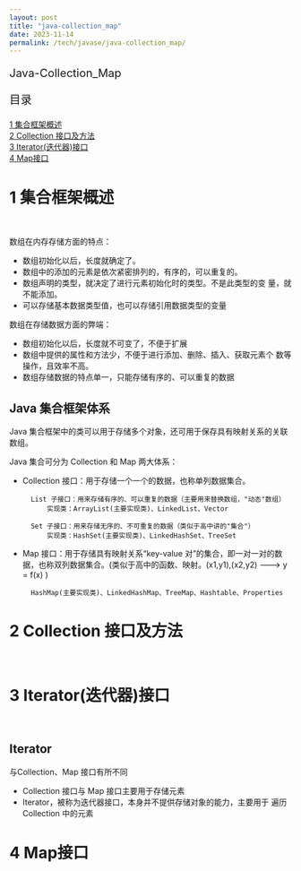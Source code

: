 ```yaml
---
layout: post
title: "java-collection_map"
date: 2023-11-14
permalink: /tech/javase/java-collection_map/
---
```

<p style="font-size:20px;">Java-Collection_Map</p>
<p style="font-size:20px;">目录</p>
<a href ="#1"> 1 集合框架概述  </a><br>
<a href ="#2"> 2 Collection 接口及方法 </a><br>
<a href ="#3"> 3 Iterator(迭代器)接口 </a><br>
<a href ="#4"> 4 Map接口 </a><br>
 
 


<h1 id="1"> 1 集合框架概述</h1><br>

数组在内存存储方面的特点：
* 数组初始化以后，长度就确定了。
* 数组中的添加的元素是依次紧密排列的，有序的，可以重复的。
* 数组声明的类型，就决定了进行元素初始化时的类型。不是此类型的变
量，就不能添加。
* 可以存储基本数据类型值，也可以存储引用数据类型的变量

数组在存储数据方面的弊端：
* 数组初始化以后，长度就不可变了，不便于扩展
* 数组中提供的属性和方法少，不便于进行添加、删除、插入、获取元素个
数等操作，且效率不高。
* 数组存储数据的特点单一，只能存储有序的、可以重复的数据


## Java 集合框架体系
Java 集合框架中的类可以用于存储多个对象，还可用于保存具有映射关系的关联数组。

Java 集合可分为 Collection 和 Map 两大体系：
* Collection 接口：用于存储一个一个的数据，也称单列数据集合。

        List 子接口：用来存储有序的、可以重复的数据（主要用来替换数组，"动态"数组）
            实现类：ArrayList(主要实现类)、LinkedList、Vector

        Set 子接口：用来存储无序的、不可重复的数据（类似于高中讲的"集合"）
            实现类：HashSet(主要实现类)、LinkedHashSet、TreeSet

* Map 接口：用于存储具有映射关系“key-value 对”的集合，即一对一对的数据，也称双列数据集合。(类似于高中的函数、映射。(x1,y1),(x2,y2) ---> y = f(x) )

        HashMap(主要实现类)、LinkedHashMap、TreeMap、Hashtable、Properties

<h1 id="2">2 Collection 接口及方法</h1><br>



<h1 id="3">3 Iterator(迭代器)接口 </h1><br>

## Iterator
与Collection、Map 接口有所不同
* Collection 接口与 Map 接口主要用于存储元素
* Iterator，被称为迭代器接口，本身并不提供存储对象的能力，主要用于
遍历 Collection 中的元素

<h1 id="4">4 Map接口 </h1><br>




